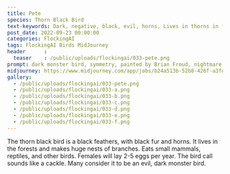 ```yaml
---
title: Pete
species: Thorn Black Bird
text-keywords: Dark, negative, black, evil, horns, Lives in thorns in forests, Makes huge nests of branches, dark monster bird
post_date: 2022-09-23 00:00:00
categories: FlockingAI
tags: FlockingAI Birds MidJourney 
header      :
  teaser    : /public/uploads/flockingai/033-pete.png
prompt: dark monster bird, symmetry, painted by Brian Froud, nightmare, detalles, 8k, celtic designs, on a dry forest
midjourney: https://www.midjourney.com/app/jobs/b24a513b-52b8-426f-a3fd-bcdb6fe8b647
gallery: 
  - /public/uploads/flockingai/033-pete.png
  - /public/uploads/flockingai/033-a.png
  - /public/uploads/flockingai/033-b.png
  - /public/uploads/flockingai/033-c.png
  - /public/uploads/flockingai/033-d.png
  - /public/uploads/flockingai/033-e.png
  - /public/uploads/flockingai/033-f.png
---
```


The thorn black bird is a black feathers, with black fur and horns. It lives in the forests and makes huge nests of branches. Eats small mammals, reptiles, and other birds. Females will lay 2-5 eggs per year. The bird call sounds like a cackle. Many consider it to be an evil, dark monster bird.
